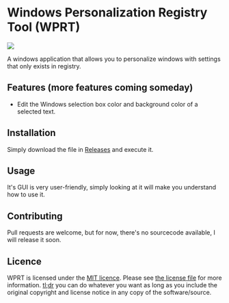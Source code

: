 # Windows Personalization Registry Tool (WPRT)

![](https://i.imgur.com/qCM65iW.png)

A windows application that allows you to personalize windows with settings that only exists in registry. 

## Features (more features coming someday)

* Edit the Windows selection box color and background color of a selected text.

## Installation

Simply download the file in [Releases](https://github.com/owhenky/WPRT/releases) and execute it.


## Usage

It's GUI is very user-friendly, simply looking at it will make you understand how to use it. 

## Contributing

Pull requests are welcome, but for now, there's no sourcecode available, I will release it soon.

## Licence

WPRT is licensed under the [MIT licence](https://opensource.org/licenses/MIT). Please see [the license file](LICENSE.md) for more information. [tl;dr](https://tldrlegal.com/license/mit-license) you can do whatever you want as long as you include the original copyright and license notice in any copy of the software/source.

